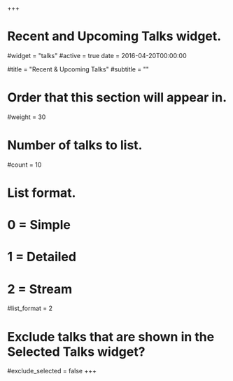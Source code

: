 +++
# Recent and Upcoming Talks widget.
#widget = "talks"
#active = true
date = 2016-04-20T00:00:00

#title = "Recent & Upcoming Talks"
#subtitle = ""

# Order that this section will appear in.
#weight = 30

# Number of talks to list.
#count = 10

# List format.
#   0 = Simple
#   1 = Detailed
#   2 = Stream
#list_format = 2

# Exclude talks that are shown in the Selected Talks widget?
#exclude_selected = false
+++

